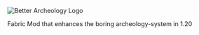 ![Better Archeology Logo](https://i.imgur.com/y5lqzcp.png)

Fabric Mod that enhances the boring archeology-system in 1.20
